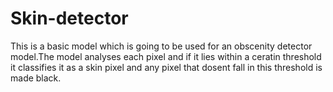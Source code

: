 # Skin-detector

This is a basic model which is going to be used for an obscenity detector model.The model analyses each pixel and if it lies within a ceratin threshold it classifies
it as a skin pixel and any pixel that dosent fall in this threshold is made black.
